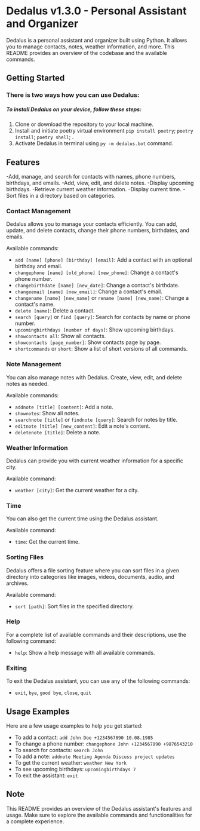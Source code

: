 # Dedalus v1.3.0 - Personal Assistant and Organizer

Dedalus is a personal assistant and organizer built using Python. It allows you to manage contacts, notes, weather information, and more. This README provides an overview of the codebase and the available commands.

## Getting Started

### There is two ways how you can use Dedalus:

##### To install Dedalus on your device, follow these steps:
1. Clone or download the repository to your local machine.
2. Install and initiate poetry virtual environment `pip install poetry`; `poetry install`; `poetry shell`; .
3. Activate Dedalus in terminal using `py -m dedalus.bot` command.

## Features
-Add, manage, and search for contacts with names, phone numbers, birthdays, and emails.
-Add, view, edit, and delete notes.
-Display upcoming birthdays.
-Retrieve current weather information.
-Display current time.
-Sort files in a directory based on categories.

### Contact Management

Dedalus allows you to manage your contacts efficiently. You can add, update, and delete contacts, change their phone numbers, birthdates, and emails.

Available commands:
- `add [name] [phone] [birthday] [email]`: Add a contact with an optional birthday and email.
- `changephone [name] [old_phone] [new_phone]`: Change a contact's phone number.
- `changebirthdate [name] [new_date]`: Change a contact's birthdate.
- `changeemail [name] [new_email]`: Change a contact's email.
- `changename [name] [new_name]` or `rename [name] [new_name]`: Change a contact's name.
- `delete [name]`: Delete a contact.
- `search [query]` or `find [query]`: Search for contacts by name or phone number.
- `upcomingbirthdays [number of days]`: Show upcoming birthdays.
- `showcontacts all`: Show all contacts.
- `showcontacts [page_number]`: Show contacts page by page.
- `shortcommands` or `short`: Show a list of short versions of all commands.

### Note Management

You can also manage notes with Dedalus. Create, view, edit, and delete notes as needed.

Available commands:
- `addnote [title] [content]`: Add a note.
- `shownotes`: Show all notes.
- `searchnote [title]` or `findnote [query]`: Search for notes by title.
- `editnote [title] [new_content]`: Edit a note's content.
- `deletenote [title]`: Delete a note.

### Weather Information

Dedalus can provide you with current weather information for a specific city.

Available command:
- `weather [city]`: Get the current weather for a city.

### Time

You can also get the current time using the Dedalus assistant.

Available command:
- `time`: Get the current time.

### Sorting Files

Dedalus offers a file sorting feature where you can sort files in a given directory into categories like images, videos, documents, audio, and archives.

Available command:
- `sort [path]`: Sort files in the specified directory.

### Help

For a complete list of available commands and their descriptions, use the following command:

- `help`: Show a help message with all available commands.

### Exiting

To exit the Dedalus assistant, you can use any of the following commands:

- `exit`, `bye`, `good bye`, `close`, `quit`

## Usage Examples

Here are a few usage examples to help you get started:

- To add a contact: `add John Doe +1234567890 10.08.1985`
- To change a phone number: `changephone John +1234567890 +9876543210`
- To search for contacts: `search John`
- To add a note: `addnote Meeting Agenda Discuss project updates`
- To get the current weather: `weather New York`
- To see upcoming birthdays: `upcomingbirthdays 7`
- To exit the assistant: `exit`

## Note

This README provides an overview of the Dedalus assistant's features and usage. Make sure to explore the available commands and functionalities for a complete experience.
